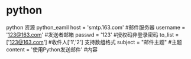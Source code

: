 # python
python 资源 
   python_eamil 
        host = 'smtp.163.com' #邮件服务器
        username = '123@163.com' #发送者邮箱
        passwd = '123' #授权码非登录密码
        to_list = ['123@163.com'] #收件人['1','2'] 支持数组格式
        subject = "邮件主题" #主题
        content = '使用Python发送邮件' #内容
